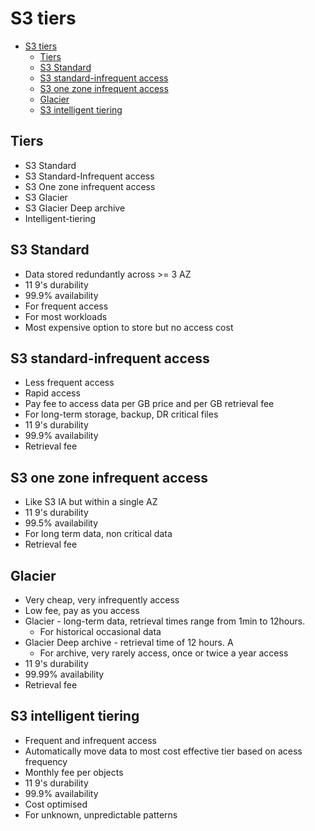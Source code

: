 # S3 tiers

- [S3 tiers](#s3-tiers)
  - [Tiers](#tiers)
  - [S3 Standard](#s3-standard)
  - [S3 standard-infrequent access](#s3-standard-infrequent-access)
  - [S3 one zone infrequent access](#s3-one-zone-infrequent-access)
  - [Glacier](#glacier)
  - [S3 intelligent tiering](#s3-intelligent-tiering)

## Tiers
- S3 Standard
- S3 Standard-Infrequent access
- S3 One zone infrequent access
- S3 Glacier
- S3 Glacier Deep archive
- Intelligent-tiering

## S3 Standard
- Data stored redundantly across >= 3 AZ
- 11 9's durability
- 99.9% availability
- For frequent access
- For most workloads
- Most expensive option to store but no access cost

## S3 standard-infrequent access
- Less frequent access
- Rapid access
- Pay fee to access data per GB price and per GB retrieval fee
- For long-term storage, backup, DR critical files
- 11 9's durability
- 99.9% availability
- Retrieval fee

## S3 one zone infrequent access
- Like S3 IA but within a single AZ
- 11 9's durability
- 99.5% availability
- For long term data, non critical data
- Retrieval fee

## Glacier
- Very cheap, very infrequently access
- Low fee, pay as you access
- Glacier - long-term data, retrieval times range from 1min to 12hours. 
  - For historical occasional data
- Glacier Deep archive - retrieval time of 12 hours. A
  - For archive, very rarely access, once or twice a year access
- 11 9's durability
- 99.99% availability
- Retrieval fee

## S3 intelligent tiering
- Frequent and infrequent access
- Automatically move data to most cost effective tier based on acess frequency
- Monthly fee per objects
- 11 9's durability
- 99.9% availability
- Cost optimised
- For unknown, unpredictable patterns

